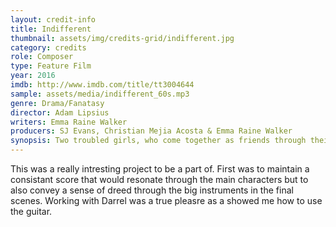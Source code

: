 ```yaml
---
layout: credit-info
title: Indifferent
thumbnail: assets/img/credits-grid/indifferent.jpg
category: credits
role: Composer
type: Feature Film
year: 2016
imdb: http://www.imdb.com/title/tt3004644
sample: assets/media/indifferent_60s.mp3
genre: Drama/Fanatasy
director: Adam Lipsius
writers: Emma Raine Walker
producers: SJ Evans, Christian Mejia Acosta & Emma Raine Walker
synopsis: Two troubled girls, who come together as friends through their imagination of art, create their own fantasy world where they can finally be free.
---
```


This was a really intresting project to be a part of. First was to maintain a consistant score that would resonate through the main characters but to also convey a sense of dreed through the big instruments in the final scenes. Working with Darrel was a true pleasre as a showed me how to use the guitar.
